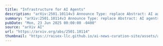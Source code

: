 ```yaml
---
title: "Infrastructure for AI Agents"
description: "arXiv:2501.10114v3 Announce Type: replace Abstract: AI agents plan and execute interactions in open-ended environments. For example, OpenAI's Operator can use a web browser to do product comparisons and buy online goods. Much research on making agents useful and safe focuses on directly modifying their behaviour, such as by training them to follow user instructions. Direct behavioural modifications are useful, but do not fully address how heterogeneous agents will interact with each other and other actors. Rather, we will need external protocols and systems to shape such interactions. For instance, agents will need more efficient protocols to communicate with each other and form agreements. Attributing an agent's actions to a particular human or other legal entity can help to establish trust, and also disincentivize misuse. Given this motivation, we propose the concept of textbf{agent infrastructure}: technical systems and shared protocols external to agents that are designed to mediate and influence their interactions with and impacts on their environments. Just as the Internet relies on protocols like HTTPS, our work argues that agent infrastructure will be similarly indispensable to ecosystems of agents. We identify three functions for agent infrastructure: 1) attributing actions, properties, and other information to specific agents, their users, or other actors; 2) shaping agents' interactions; and 3) detecting and remedying harmful actions from agents. We provide an incomplete catalog of research directions for such functions. For each direction, we include analysis of use cases, infrastructure adoption, relationships to existing (internet) infrastructure, limitations, and open questions. Making progress on agent infrastructure can prepare society for the adoption of more advanced agents."
summary: "arXiv:2501.10114v3 Announce Type: replace Abstract: AI agents plan and execute interactions in open-ended environments. For example, OpenAI's Operator can use a web browser to do product comparisons and buy online goods. Much research on making agents useful and safe focuses on directly modifying their behaviour, such as by training them to follow user instructions. Direct behavioural modifications are useful, but do not fully address how heterogeneous agents will interact with each other and other actors. Rather, we will need external protocols and systems to shape such interactions. For instance, agents will need more efficient protocols to communicate with each other and form agreements. Attributing an agent's actions to a particular human or other legal entity can help to establish trust, and also disincentivize misuse. Given this motivation, we propose the concept of textbf{agent infrastructure}: technical systems and shared protocols external to agents that are designed to mediate and influence their interactions with and impacts on their environments. Just as the Internet relies on protocols like HTTPS, our work argues that agent infrastructure will be similarly indispensable to ecosystems of agents. We identify three functions for agent infrastructure: 1) attributing actions, properties, and other information to specific agents, their users, or other actors; 2) shaping agents' interactions; and 3) detecting and remedying harmful actions from agents. We provide an incomplete catalog of research directions for such functions. For each direction, we include analysis of use cases, infrastructure adoption, relationships to existing (internet) infrastructure, limitations, and open questions. Making progress on agent infrastructure can prepare society for the adoption of more advanced agents."
pubDate: "Mon, 23 Jun 2025 00:00:00 -0400"
source: "arXiv AI"
url: "https://arxiv.org/abs/2501.10114"
thumbnail: "https://raisex-llc.github.io/ai-news-curation-site/assets/arxiv.png"
---
```


